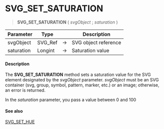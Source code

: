 # SVG_SET_SATURATION

>**SVG_SET_SATURATION** ( *svgObject* ; *saturation* )

| Parameter | Type |  | Description |
| --- | --- | --- | --- |
| svgObject | SVG_Ref | &#8594; | SVG object reference |
| saturation | Longint | &#8594; | Saturation value |



#### Description 

The **SVG\_SET\_SATURATION** method sets a saturation value for the SVG element designated by the *svgObject* parameter. *svgObject* must be an SVG container (svg, group, symbol, pattern, marker, etc.) or an image; otherwise, an error is returned.

In the *saturation* parameter, you pass a value between 0 and 100

#### See also 

[SVG\_SET\_HUE](SVG_SET_HUE.md)  
